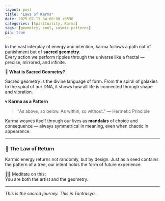 ```yaml
---
layout: post
title: "Laws of Karma"
date: 2025-07-13 04:00:00 +0530
categories: [Spirituality, Karma]
tags: [geometry, soul, cosmic-patterns]
pin: true
---
```


In the vast interplay of energy and intention, karma follows a path not of punishment but of **sacred geometry**.  
Every action we perform ripples through the universe like a fractal — precise, mirrored, and infinite.

🌿 **What is Sacred Geometry?**

Sacred geometry is the divine language of form. From the spiral of galaxies to the spiral of our DNA, it shows how all life is connected through shape and vibration.

🌀 **Karma as a Pattern**

> "As above, so below. As within, so without." — Hermetic Principle

Karma weaves itself through our lives as **mandalas** of choice and consequence — always symmetrical in meaning, even when chaotic in appearance.

---

### 🔺 The Law of Return

Karmic energy returns not randomly, but by design. Just as a seed contains the pattern of a tree, our intent holds the form of future experience.

🧘‍♂️ Meditate on this:  
You are both the artist and the geometry.

---

_This is the sacred journey. This is Tantrasya._
